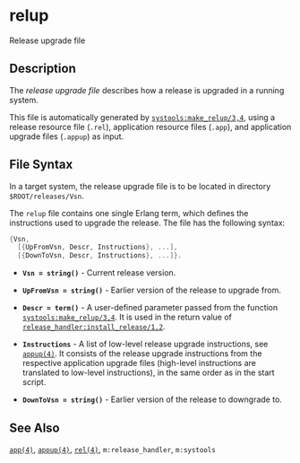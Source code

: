 <!--
%CopyrightBegin%

SPDX-License-Identifier: Apache-2.0

Copyright Ericsson AB 2023-2024. All Rights Reserved.

Licensed under the Apache License, Version 2.0 (the "License");
you may not use this file except in compliance with the License.
You may obtain a copy of the License at

    http://www.apache.org/licenses/LICENSE-2.0

Unless required by applicable law or agreed to in writing, software
distributed under the License is distributed on an "AS IS" BASIS,
WITHOUT WARRANTIES OR CONDITIONS OF ANY KIND, either express or implied.
See the License for the specific language governing permissions and
limitations under the License.

%CopyrightEnd%
-->
# relup

Release upgrade file

## Description

The _release upgrade file_ describes how a release is upgraded in a running
system.

This file is automatically generated by
[`systools:make_relup/3,4`](`systools:make_relup/3`), using a release resource
file (`.rel`), application resource files (`.app`), and application upgrade
files (`.appup`) as input.

## File Syntax

In a target system, the release upgrade file is to be located in directory
`$ROOT/releases/Vsn`.

The `relup` file contains one single Erlang term, which defines the instructions
used to upgrade the release. The file has the following syntax:

```c
{Vsn,
  [{UpFromVsn, Descr, Instructions}, ...],
  [{DownToVsn, Descr, Instructions}, ...]}.
```

- **`Vsn = string()`** - Current release version.

- **`UpFromVsn = string()`** - Earlier version of the release to upgrade from.

- **`Descr = term()`** - A user-defined parameter passed from the function
  [`systools:make_relup/3,4`](`systools:make_relup/3`). It is used in the return
  value of
  [`release_handler:install_release/1,2`](`release_handler:install_release/1`).

- **`Instructions`** - A list of low-level release upgrade instructions, see
  [`appup(4)`](appup.md). It consists of the release upgrade instructions from
  the respective application upgrade files (high-level instructions are
  translated to low-level instructions), in the same order as in the start
  script.

- **`DownToVsn = string()`** - Earlier version of the release to downgrade to.

## See Also

[`app(4)`](`e:kernel:app.md`), [`appup(4)`](appup.md), [`rel(4)`](rel.md),
`m:release_handler`, `m:systools`
